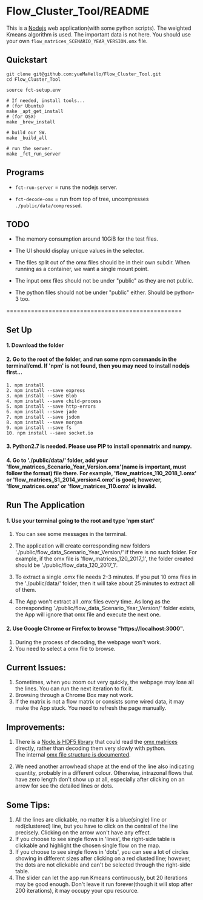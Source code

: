 # Flow_Cluster_Tool/README


This is a [Nodejs](https://docs.npmjs.com/getting-started/installing-node)
web application(with some python scripts). The weighted
Kmeans algorithm is used. The important data is not
here. You should use your own
``flow_matrices_SCENARIO_YEAR_VERSION.omx`` file.

## Quickstart

```
git clone git@github.com:yueMaHello/Flow_Cluster_Tool.git
cd Flow_Cluster_Tool

source fct-setup.env

# If needed, install tools...
# (for Ubuntu)
make _apt_get_install
# (for OSX)
make _brew_install

# build our SW.
make _build_all

# run the server.
make _fct_run_server
```

Programs
--------------------------------------------------

- ``fct-run-server`` = runs the nodejs server.

- ``fct-decode-omx`` = run from top of tree, uncompresses ``./public/data/compressed``.


TODO
--------------------------------------------------

- The memory consumption around 10GiB for the test files.

- The UI should display unique values in the selector.

- The files split out of the omx files should be in their own subdir.
  When running as a container, we want a single mount point.
  
- The input omx files should not be under "public" as they are not public.

- The python files should not be under "public" either.
  Should be python-3 too.


==================================================

## Set Up

#### 1. Download the folder

#### 2. Go to the root of the folder, and run some npm commands in the terminal/cmd. If 'npm' is not found, then you may need to install nodejs first...

    1. npm install
    2. npm install --save express
    3. npm install --save Blob
    4. npm install --save child-process
    5. npm install --save http-errors
    6. npm install --save jade
    7. npm install --save jsdom
    8. npm install --save morgan
    9. npm install --save fs
    10. npm install --save socket.io
       
#### 3. Python2.7 is needed. Please use PIP to install openmatrix and numpy.

#### 4. Go to './public/data/' folder, add your 'flow_matrices_Scenario_Year_Version.omx'(name is important, must follow the format) file there. For example, 'flow_matrices_110_2018_1.omx' or 'flow_matrices_S1_2014_version4.omx' is good; however, 'flow_matrices.omx' or 'flow_matrices_110.omx' is invalid.

## Run The Application

#### 1. Use your terminal going to the root and type 'npm start'

1. You can see some messages in the terminal.

2. The application will create corresponding new folders
   './public/flow_data_Scenario_Year_Version/' if there is
   no such folder. For example, if the omx file is
   'flow_matrices_120_2017_1', the folder created should be
   './public/flow_data_120_2017_1'.

3. To extract a single .omx file needs 2-3 minutes. If you
   put 10 omx files in the './public/data/' folder, then it
   will take about 25 minutes to extract all of them.

4. The App won't extract all .omx files every time. As long
   as the corresponding
   './public/flow_data_Scenario_Year_Version/' folder
   exists, the App will ignore that omx file and execute the
   next one.

#### 2. Use Google Chrome or Firefox to browse "https://localhost:3000".

1. During the process of decoding, the webpage won't work.
2. You need to select a omx file to browse.
    
## Current Issues:

1. Sometimes, when you zoom out very quickly, the webpage may lose all the lines. You can run the next iteration to fix it.
2. Browsing through a Chrome Box may not work.
3. If the matrix is not a flow matrix or consists some wired data, it may make the App stuck. You need to refresh the page manually. 

## Improvements:
1. There is a [Node.js HDF5 library](https://www.npmjs.com/package/hdf5) that could read the [omx matrices](https://github.com/osPlanning/omx) directly, rather than decoding them very slowly with python.  
The internal [omx file structure is documented](https://github.com/osPlanning/omx/wiki/Specification).

2. We need another arrowhead shape at the end of the line also indicating quantity, probably in a different colour. Otherwise, intrazonal flows that have zero length don't show up at all, especially after
clicking on an arrow for see the detailed lines or dots. 

## Some Tips:

1. All the lines are clickable, no matter it is a blue(single) line or red(clustered) line, but you have to click on the central of the line precisely. Clicking on the arrow won't have any effect.
2. If you choose to see single flows in 'lines', the right-side table is clickable and highlight the chosen single flow on the map.
3. If you choose to see single flows in 'dots', you can see a lot of circles showing in different sizes after clicking on a red clusted line; however, the dots are not clickable and can't be selected through the right-side table.
4. The slider can let the app run Kmeans continuously, but 20 iterations may be good enough. Don't leave it run forever(though it will stop after 200 iterations), it may occupy your cpu resource.
